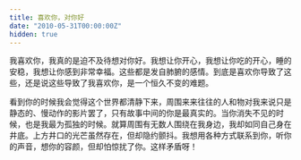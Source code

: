 ```yaml
---
title: 喜欢你，对你好
date: "2010-05-31T00:00:00Z"
hidden: true
---
```

我喜欢你，我真的是迫不及待想对你好。我想让你开心，我想让你吃的开心，睡的安稳，我想让你感到非常幸福。这些都是发自肺腑的感情。到底是喜欢你导致了这些，还是说这些导致了我喜欢你，是一个恒久不变的难题。

看到你的时候我会觉得这个世界都清静下来，周围来来往往的人和物对我来说只是静态的、慢动作的影片罢了，只有故事中间的你是最真实的。当你消失不见的时候，也是我最为孤独的时候。就算周围有无数人围绕在我身边，我却如同自己身在井底。上方井口的光芒虽然存在，但却隐约颤抖。我想用各种方式联系到你，听你的声音，想你的容颜，但却怕惊扰了你。这样矛盾呀！

 

 

 